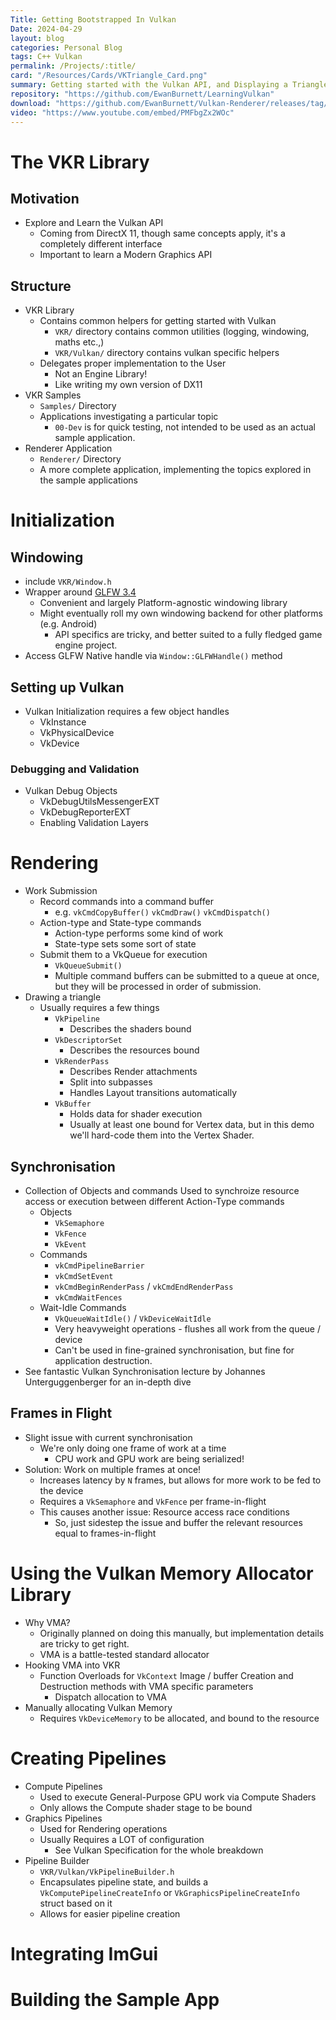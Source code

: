 ```yaml
---
Title: Getting Bootstrapped In Vulkan
Date: 2024-04-29
layout: blog
categories: Personal Blog 
tags: C++ Vulkan 
permalink: /Projects/:title/
card: "/Resources/Cards/VKTriangle_Card.png"
summary: Getting started with the Vulkan API, and Displaying a Triangle on the screen. 
repository: "https://github.com/EwanBurnett/LearningVulkan"
download: "https://github.com/EwanBurnett/Vulkan-Renderer/releases/tag/v0.1.0"
video: "https://www.youtube.com/embed/PMFbgZx2WOc"
---
```


# The VKR Library

## Motivation
- Explore and Learn the Vulkan API
    - Coming from DirectX 11, though same concepts apply, it's a completely different interface
    - Important to learn a Modern Graphics API 

## Structure
- VKR Library
    - Contains common helpers for getting started with Vulkan
        - `VKR/` directory contains common utilities (logging, windowing, maths etc.,)
        - `VKR/Vulkan/` directory contains vulkan specific helpers
    - Delegates proper implementation to the User
        - Not an Engine Library! 
        - Like writing my own version of DX11     
- VKR Samples
    - `Samples/` Directory
    - Applications investigating a particular topic 
        - `00-Dev` is for quick testing, not intended to be used as an actual sample application. 
- Renderer Application
    - `Renderer/` Directory
    - A more complete application, implementing the topics explored in the sample applications

# Initialization

## Windowing
- include `VKR/Window.h`
- Wrapper around [GLFW 3.4](https://github.com/glfw/glfw.git)
    - Convenient and largely Platform-agnostic windowing library
    - Might eventually roll my own windowing backend for other platforms (e.g. Android) 
        - API specifics are tricky, and better suited to a fully fledged game engine project. 
- Access GLFW Native handle via `Window::GLFWHandle()` method 

## Setting up Vulkan
- Vulkan Initialization requires a few object handles
    - VkInstance 
    - VkPhysicalDevice
    - VkDevice

### Debugging and Validation 
- Vulkan Debug Objects
    - VkDebugUtilsMessengerEXT
    - VkDebugReporterEXT
    - Enabling Validation Layers

# Rendering
- Work Submission 
    - Record commands into a command buffer
        - e.g. `vkCmdCopyBuffer()` `vkCmdDraw()` `vkCmdDispatch()`
    - Action-type and State-type commands
        - Action-type performs some kind of work
        - State-type sets some sort of state 
    - Submit them to a VkQueue for execution
        - `VkQueueSubmit()`
        - Multiple command buffers can be submitted to a queue at once, but they will be processed in order of submission. 
- Drawing a triangle 
    - Usually requires a few things 
        - `VkPipeline`
            - Describes the shaders bound 
        - `VkDescriptorSet` 
            - Describes the resources bound 
        - `VkRenderPass` 
            - Describes Render attachments 
            - Split into subpasses 
            - Handles Layout transitions automatically 
        - `VkBuffer`
            - Holds data for shader execution 
            - Usually at least one bound for Vertex data, but in this demo we'll hard-code them into the Vertex Shader. 

## Synchronisation
- Collection of Objects and commands Used to synchroize resource access or execution between different Action-Type commands 
    - Objects
        - `VkSemaphore`
        - `VkFence` 
        - `VkEvent`
    - Commands
        - `vkCmdPipelineBarrier`
        - `vkCmdSetEvent` 
        - `vkCmdBeginRenderPass` / `vkCmdEndRenderPass`
        - `vkCmdWaitFences`
    - Wait-Idle Commands 
        - `VkQueueWaitIdle()` / `VkDeviceWaitIdle` 
        - Very heavyweight operations - flushes all work from the queue / device
        - Can't be used in fine-grained synchronisation, but fine for application destruction. 
- See fantastic Vulkan Synchronisation lecture by Johannes Unterguggenberger for an in-depth dive 

## Frames in Flight
- Slight issue with current synchronisation
    - We're only doing one frame of work at a time 
        - CPU work and GPU work are being serialized! 
- Solution: Work on multiple frames at once! 
    - Increases latency by `N` frames, but allows for more work to be fed to the device 
    - Requires a `VkSemaphore` and `VkFence` per frame-in-flight
    - This causes another issue: Resource access race conditions 
        - So, just sidestep the issue and buffer the relevant resources equal to frames-in-flight

# Using the Vulkan Memory Allocator Library
- Why VMA? 
    - Originally planned on doing this manually, but implementation details are tricky to get right. 
    - VMA is a battle-tested standard allocator
- Hooking VMA into VKR
    - Function Overloads for `VkContext` Image / buffer Creation and Destruction methods with VMA specific parameters
        - Dispatch allocation to VMA
- Manually allocating Vulkan Memory
    - Requires `VkDeviceMemory` to be allocated, and bound to the resource

# Creating Pipelines
- Compute Pipelines
    - Used to execute General-Purpose GPU work via Compute Shaders
    - Only allows the Compute shader stage to be bound
- Graphics Pipelines 
    - Used for Rendering operations
    - Usually Requires a LOT of configuration
        - See Vulkan Specification for the whole breakdown 
- Pipeline Builder
    - `VKR/Vulkan/VkPipelineBuilder.h` 
    - Encapsulates pipeline state, and builds a `VkComputePipelineCreateInfo` or `VkGraphicsPipelineCreateInfo` struct based on it
    - Allows for easier pipeline creation 

# Integrating ImGui 

# Building the Sample App
